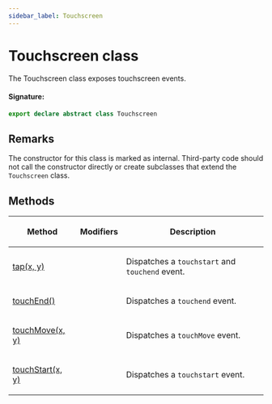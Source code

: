 ```yaml
---
sidebar_label: Touchscreen
---
```


# Touchscreen class

The Touchscreen class exposes touchscreen events.

#### Signature:

```typescript
export declare abstract class Touchscreen
```

## Remarks

The constructor for this class is marked as internal. Third-party code should not call the constructor directly or create subclasses that extend the `Touchscreen` class.

## Methods

<table><thead><tr><th>

Method

</th><th>

Modifiers

</th><th>

Description

</th></tr></thead>
<tbody><tr><td>

[tap(x, y)](./puppeteer.touchscreen.tap.md)

</td><td>

</td><td>

Dispatches a `touchstart` and `touchend` event.

</td></tr>
<tr><td>

[touchEnd()](./puppeteer.touchscreen.touchend.md)

</td><td>

</td><td>

Dispatches a `touchend` event.

</td></tr>
<tr><td>

[touchMove(x, y)](./puppeteer.touchscreen.touchmove.md)

</td><td>

</td><td>

Dispatches a `touchMove` event.

</td></tr>
<tr><td>

[touchStart(x, y)](./puppeteer.touchscreen.touchstart.md)

</td><td>

</td><td>

Dispatches a `touchstart` event.

</td></tr>
</tbody></table>
